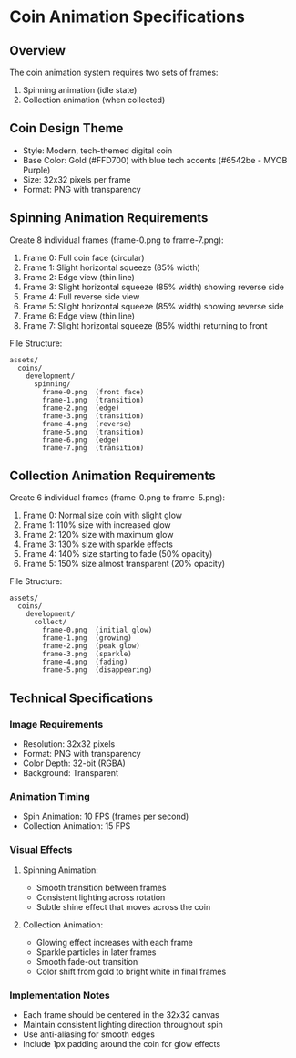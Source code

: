 # Coin Animation Specifications

## Overview
The coin animation system requires two sets of frames:
1. Spinning animation (idle state)
2. Collection animation (when collected)

## Coin Design Theme
- Style: Modern, tech-themed digital coin
- Base Color: Gold (#FFD700) with blue tech accents (#6542be - MYOB Purple)
- Size: 32x32 pixels per frame
- Format: PNG with transparency

## Spinning Animation Requirements
Create 8 individual frames (frame-0.png to frame-7.png):

1. Frame 0: Full coin face (circular)
2. Frame 1: Slight horizontal squeeze (85% width)
3. Frame 2: Edge view (thin line)
4. Frame 3: Slight horizontal squeeze (85% width) showing reverse side
5. Frame 4: Full reverse side view
6. Frame 5: Slight horizontal squeeze (85% width) showing reverse side
7. Frame 6: Edge view (thin line)
8. Frame 7: Slight horizontal squeeze (85% width) returning to front

File Structure:
```
assets/
  coins/
    development/
      spinning/
        frame-0.png  (front face)
        frame-1.png  (transition)
        frame-2.png  (edge)
        frame-3.png  (transition)
        frame-4.png  (reverse)
        frame-5.png  (transition)
        frame-6.png  (edge)
        frame-7.png  (transition)
```

## Collection Animation Requirements
Create 6 individual frames (frame-0.png to frame-5.png):

1. Frame 0: Normal size coin with slight glow
2. Frame 1: 110% size with increased glow
3. Frame 2: 120% size with maximum glow
4. Frame 3: 130% size with sparkle effects
5. Frame 4: 140% size starting to fade (50% opacity)
6. Frame 5: 150% size almost transparent (20% opacity)

File Structure:
```
assets/
  coins/
    development/
      collect/
        frame-0.png  (initial glow)
        frame-1.png  (growing)
        frame-2.png  (peak glow)
        frame-3.png  (sparkle)
        frame-4.png  (fading)
        frame-5.png  (disappearing)
```

## Technical Specifications

### Image Requirements
- Resolution: 32x32 pixels
- Format: PNG with transparency
- Color Depth: 32-bit (RGBA)
- Background: Transparent

### Animation Timing
- Spin Animation: 10 FPS (frames per second)
- Collection Animation: 15 FPS

### Visual Effects
1. Spinning Animation:
   - Smooth transition between frames
   - Consistent lighting across rotation
   - Subtle shine effect that moves across the coin

2. Collection Animation:
   - Glowing effect increases with each frame
   - Sparkle particles in later frames
   - Smooth fade-out transition
   - Color shift from gold to bright white in final frames

### Implementation Notes
- Each frame should be centered in the 32x32 canvas
- Maintain consistent lighting direction throughout spin
- Use anti-aliasing for smooth edges
- Include 1px padding around the coin for glow effects 